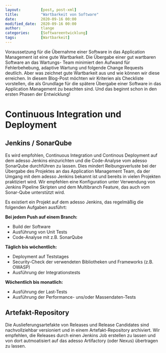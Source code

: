 ```yaml
---
layout: 		[post, post-xml]										# Pflichtfeld. Nicht ändern!
title:			"Wartbarkeit von Software"								# BLOG-Titel eintragen
date:			2020-09-16 00:00										# Pflichtfeld. Format "YYYY-MM-DD HH:MM". Muss für Veröffentlichung in der Vergangenheit liegen. (Für Preview egal)
modified_date:	2020-09-16 00:00										# Optional. Muss angegeben werden, wenn eine bestehende Datei geändert wird.
author:			tlange													# Pflichtfeld. Es muss in der "authors.yml" einen Eintrag mit diesem Namen geben.
categories:		[Softwareentwicklung]									# Pflichtfeld. Maximal eine der angegebenen Kategorien verwenden.
tags:			[Wartbarkeit]											# Optional.
---
```


Voraussetzung für die Übernahme einer Software in das Application Management ist eine gute Wartbarkeit.
Die Übergabe einer gut wartbaren Software an das Wartungs- Team minimiert den Aufwand für Fehlerbehebung, adaptive Wartung und folgende Change Requests deutlich.
Aber was zeichnet gute Wartbarkeit aus und wie können wir diese erreichen.
In diesem Blog-Post möchten wir Kriterien als Checkliste vorstellen, die als Grundlage für die spätere Übergabe einer Software in das Application Management zu beachten sind.
Und das beginnt schon in den ersten Phasen der Entwicklung!


# Continuous Integration und Deployment

## Jenkins / SonarQube

Es wird empfohlen, Continuous Integration und Continous Deployment auf dem adesso Jenkins einzurichten und die Code-Analyse vom adesso SonarQube durchführen zu lassen.
Dies mindert Reibungsverluste bei der Übergabe des Projektes an das Application Management Team, da der Umgang mit dem adesso Jenkins bekannt ist und bereits in vielen Projekten praktiziert wird.
Wir empfehlen eine Konfiguration unter Verwendung von Jenkins Pipeline Skripten und dem Multibranch Feature, das auch vom Sonar-Qube unterstützt wird.

Es existiert ein Projekt auf dem adesso Jenkins, das regelmäßig die folgenden Aufgaben ausführt:

**Bei jedem Push auf einem Branch:**
* Build der Software
* Ausführung von Unit Tests
* Code-Analyse mit z.B. SonarQube

**Täglich bis wöchentlich:**
* Deployment auf Teststages
* Security-Check der verwendeten Bibliotheken und Frameworks (z.B. OWASP)
* Ausführung der Integrationstests

**Wöchentlich bis monatlich:**
* Ausführung der Last-Tests
* Ausführung der Performance- uns/oder Massendaten-Tests


## Artefakt-Repository

Die Auslieferungsartefakte von Releases und Release Candidates sind nachvollziehbar versioniert und in einem Artefakt-Repository archiviert.
Wir empfehlen, die Releases durch einen Jenkins Job erstellen zu lassen und von dort autmoatisiert auf das adesso Artifactory (oder Nexus) übertragen zu lassen.
